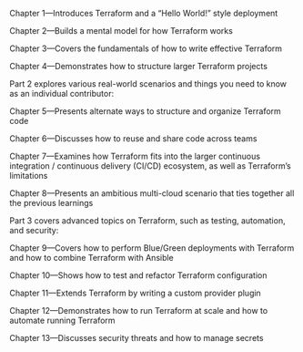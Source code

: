 
Chapter 1—Introduces Terraform and a “Hello World!” style deployment

Chapter 2—Builds a mental model for how Terraform works

Chapter 3—Covers the fundamentals of how to write effective Terraform

Chapter 4—Demonstrates how to structure larger Terraform projects

Part 2 explores various real-world scenarios and things you need to know as an individual contributor:

Chapter 5—Presents alternate ways to structure and organize Terraform code

Chapter 6—Discusses how to reuse and share code across teams

Chapter 7—Examines how Terraform fits into the larger continuous integration / continuous delivery (CI/CD) ecosystem, as well as Terraform’s limitations

Chapter 8—Presents an ambitious multi-cloud scenario that ties together all the previous learnings

Part 3 covers advanced topics on Terraform, such as testing, automation, and security:

Chapter 9—Covers how to perform Blue/Green deployments with Terraform and how to combine Terraform with Ansible

Chapter 10—Shows how to test and refactor Terraform configuration

Chapter 11—Extends Terraform by writing a custom provider plugin

Chapter 12—Demonstrates how to run Terraform at scale and how to automate running Terraform

Chapter 13—Discusses security threats and how to manage secrets
